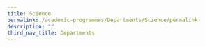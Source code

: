 ```yaml
---
title: Science
permalink: /academic-programmes/Departments/Science/permalink
description: ""
third_nav_title: Departments
---
```

